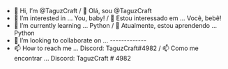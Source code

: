- 👋 Hi, I’m @TaguzCraft / 👋 Olá, sou @TaguzCraft
- 👀 I’m interested in ... You, baby! / 👀 Estou interessado em ... Você, bebê!
- 🌱 I’m currently learning ... Python / 🌱 Atualmente, estou aprendendo ... Python
- 💞️ I’m looking to collaborate on ... -------------
- 📫 How to reach me ... Discord: TaguzCraft#4982 / 📫 Como me encontrar ... Discord: TaguzCraft # 4982

<!---
TaguzCraft/TaguzCraft is a ✨ special ✨ repository because its `README.md` (this file) appears on your GitHub profile.
You can click the Preview link to take a look at your changes.
--->
